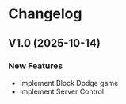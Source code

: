 # Changelog

## V1.0 (2025-10-14)

### New Features

- implement Block Dodge game
- implement Server Control